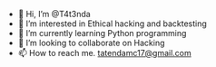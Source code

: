 - 👋 Hi, I’m @T4t3nda
- 👀 I’m interested in Ethical hacking and backtesting
- 🌱 I’m currently learning Python programming 
- 💞️ I’m looking to collaborate on Hacking 
- 📫 How to reach me. tatendamc17@gmail.com

<!---
T4t3nda/T4t3nda is a ✨ special ✨ repository because its `README.md` (this file) appears on your GitHub profile.
You can click the Preview link to take a look at your changes.
--->
